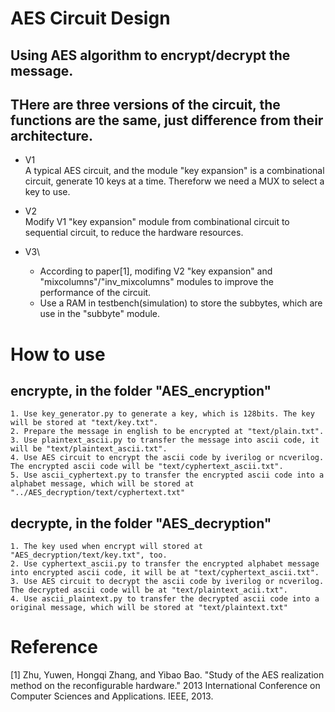 # AES Circuit Design

## Using AES algorithm to encrypt/decrypt the message.

## THere are three versions of the circuit, the functions are the same, just difference from their architecture.

* V1\
A typical AES circuit, and the module "key expansion" is a combinational circuit, generate 10 keys at a time. Thereforw we need a MUX to select a key to use.

* V2\
Modify V1 "key expansion" module from combinational circuit to sequential circuit, to reduce the hardware resources.

* V3\
  * According to paper[1], modifing V2 "key expansion" and "mixcolumns"/"inv_mixcolumns" modules to improve the performance of the circuit.
  * Use a RAM in testbench(simulation) to store the subbytes, which are use in the "subbyte" module.

# How to use
## encrypte, in the folder "AES_encryption"
    1. Use key_generator.py to generate a key, which is 128bits. The key will be stored at "text/key.txt".
    2. Prepare the message in english to be encrypted at "text/plain.txt".
    3. Use plaintext_ascii.py to transfer the message into ascii code, it will be "text/plaintext_ascii.txt".
    4. Use AES circuit to encrypt the ascii code by iverilog or ncverilog. The encrypted ascii code will be "text/cyphertext_ascii.txt".
    5. Use ascii_cyphertext.py to transfer the encrypted ascii code into a alphabet message, which will be stored at "../AES_decryption/text/cyphertext.txt"
## decrypte, in the folder "AES_decryption"
    1. The key used when encrypt will stored at "AES_decryption/text/key.txt", too.
    2. Use cyphertext_ascii.py to transfer the encrypted alphabet message into encrypted ascii code, it will be at "text/cyphertext_ascii.txt".
    3. Use AES circuit to decrypt the ascii code by iverilog or ncverilog. The decrypted ascii code will be at "text/plaintext_acii.txt".
    4. Use ascii_plaintext.py to transfer the decrypted ascii code into a original message, which will be stored at "text/plaintext.txt"

# Reference
[1] Zhu, Yuwen, Hongqi Zhang, and Yibao Bao. "Study of the AES realization method on the reconfigurable hardware." 2013 International Conference on Computer Sciences and Applications. IEEE, 2013.
